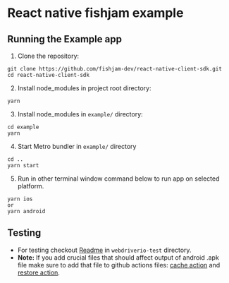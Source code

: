 # React native fishjam example

## Running the Example app

1. Clone the repository:

```
git clone https://github.com/fishjam-dev/react-native-client-sdk.git
cd react-native-client-sdk
```

2. Install node_modules in project root directory:

```
yarn
```

3. Install node_modules in `example/` directory:

```
cd example
yarn
```

4. Start Metro bundler in `example/` directory

```
cd ..
yarn start
```

5. Run in other terminal window command below to run app on selected platform.
```
yarn ios
or 
yarn android
```


## Testing

- For testing checkout [Readme](webdriverio-test/readme.md) in `webdriverio-test` directory.
- **Note:** If you add crucial files that should affect output of android .apk file make sure to add that file to github actions files: [cache action](../.github/actions/cache_apk_file/action.yml) and [restore action](../.github/actions/restore_apk_file/action.yml).
